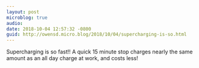 ```yaml
---
layout: post
microblog: true
audio: 
date: 2018-10-04 12:57:32 -0800
guid: http://owensd.micro.blog/2018/10/04/supercharging-is-so.html
---
```

Supercharging is so fast!! A quick 15 minute stop charges nearly the same amount as an all day charge at work, and costs less!

